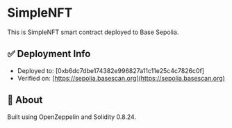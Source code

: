 # SimpleNFT

This is SimpleNFT smart contract deployed to Base Sepolia.

## ✅ Deployment Info

- Deployed to: [0xb6dc7dbe174382e996827a11c11e25c4c7826c0f]
- Verified on: [https://sepolia.basescan.org](https://sepolia.basescan.org)

## 📌 About

Built using OpenZeppelin and Solidity 0.8.24.
